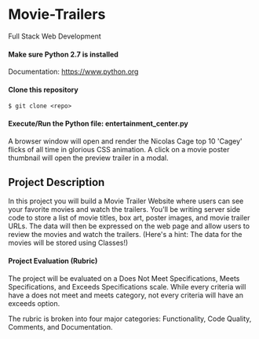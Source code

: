 # Movie-Trailers
Full Stack Web Development

#### Make sure Python 2.7 is installed
Documentation: https://www.python.org

#### Clone this repository
```
$ git clone <repo>
```
#### Execute/Run the Python file: entertainment_center.py

A browser window will open and render the Nicolas Cage top 10 'Cagey' flicks of all time in glorious CSS animation. A click on a movie poster thumbnail will open the preview trailer in a modal. 

## Project Description
In this project you will build a Movie Trailer Website where users can see your favorite movies and watch the trailers. You'll be writing server side code to store a list of movie titles, box art, poster images, and movie trailer URLs. The data will then be expressed on the web page and allow users to review the movies and watch the trailers. (Here's a hint: The data for the movies will be stored using Classes!)

#### Project Evaluation (Rubric)
The project will be evaluated on a Does Not Meet Specifications, Meets Specifications, and Exceeds Specifications scale. While every criteria will have a does not meet and meets category, not every criteria will have an exceeds option.

The rubric is broken into four major categories: Functionality, Code Quality, Comments, and Documentation.
